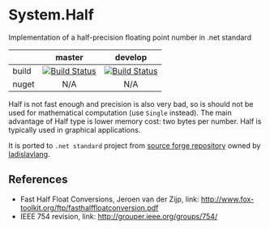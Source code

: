 # System.Half
Implementation of a half-precision floating point number in .net standard

|    	|       master     	|  develop 	|
|----------	|:-------------:	|:-------------:|
| build 	|  [![Build Status](https://travis-ci.org/Markeli/System.Half.svg?branch=master)](https://travis-ci.org/Markeli/System.Half) | [![Build Status](https://travis-ci.org/Markeli/System.Half.svg?branch=develop)](https://travis-ci.org/Markeli/System.Half)|
| nuget 	|  N/A  |   N/A 	|



Half is not fast enough and precision is also very bad, so is should not be used for mathematical computation (use `Single` instead). The main advantage of Half type is lower memory cost: two bytes per number. Half is typically used in graphical applications.

It is ported to `.net standard` project from [source forge repository](https://sourceforge.net/projects/csharp-half/) owned by [ladislavlang](https://sourceforge.net/u/ladislavlang/profile/). 

## References
- Fast Half Float Conversions, Jeroen van der Zijp, link: http://www.fox-toolkit.org/ftp/fasthalffloatconversion.pdf
- IEEE 754 revision, link: http://grouper.ieee.org/groups/754/